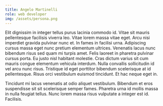 ```yaml
---
title: Angelo Martinelli
role: web developer
img: /assets/persona.png
---
```

Elit dignissim in integer tellus purus lacinia commodo id. Vitae sit mauris pellentesque facilisis viverra leo. Vitae lorem massa vitae eget. Arcu nisi imperdiet gravida pulvinar nunc et. In fames in facilisi urna. Adipiscing cursus massa eget nunc pretium elementum ultrices. Venenatis lacus nunc bibendum risus sed quam mi turpis amet. Felis laoreet in pharetra pulvinar cursus porta. Eu justo nisl habitant molestie. Cras dictum varius sit cum mauris congue elementum vehicula interdum. Nulla convallis sollicitudin id vel arcu nunc risus. Tristique id eget porttitor bibendum scelerisque at id pellentesque. Risus orci vestibulum euismod tincidunt. Et hac neque eget in.

Tincidunt mi lacus venenatis at odio aliquet vestibulum. Bibendum et eros suspendisse sit sit scelerisque semper fames. Pharetra urna id mollis massa in nulla feugiat tellus. Nunc lorem massa risus vulputate a integer est id. Facilisis.
